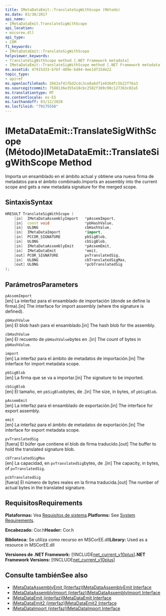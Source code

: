 ```yaml
---
title: IMetaDataEmit::TranslateSigWithScope (Método)
ms.date: 03/30/2017
api_name:
- IMetaDataEmit.TranslateSigWithScope
api_location:
- mscoree.dll
api_type:
- COM
f1_keywords:
- IMetaDataEmit::TranslateSigWithScope
helpviewer_keywords:
- TranslateSigWithScope method [.NET Framework metadata]
- IMetaDataEmit::TranslateSigWithScope method [.NET Framework metadata]
ms.assetid: 47915d33-b7bf-409e-b484-4ee1df15de22
topic_type:
- apiref
ms.openlocfilehash: 2662af41fbd2cdc3ce8a6df1e036dfc5b22ff6a3
ms.sourcegitcommit: 7588136e355e10cbc2582f389c90c127363c02a5
ms.translationtype: MT
ms.contentlocale: es-ES
ms.lasthandoff: 03/12/2020
ms.locfileid: "79175556"
---
```

# <a name="imetadataemittranslatesigwithscope-method"></a><span data-ttu-id="c69d1-102">IMetaDataEmit::TranslateSigWithScope (Método)</span><span class="sxs-lookup"><span data-stu-id="c69d1-102">IMetaDataEmit::TranslateSigWithScope Method</span></span>
<span data-ttu-id="c69d1-103">Importa un ensamblado en el ámbito actual y obtiene una nueva firma de metadatos para el ámbito combinado.</span><span class="sxs-lookup"><span data-stu-id="c69d1-103">Imports an assembly into the current scope and gets a new metadata signature for the merged scope.</span></span>  
  
## <a name="syntax"></a><span data-ttu-id="c69d1-104">Sintaxis</span><span class="sxs-lookup"><span data-stu-id="c69d1-104">Syntax</span></span>  
  
```cpp  
HRESULT TranslateSigWithScope (
    [in]  IMetaDataAssemblyImport   *pAssemImport,
    [in]  const void                *pbHashValue,
    [in]  ULONG                     cbHashValue,
    [in]  IMetaDataImport           *import,
    [in]  PCCOR_SIGNATURE           pbSigBlob,
    [in]  ULONG                     cbSigBlob,  
    [in]  IMetaDataAssemblyEmit     *pAssemEmit,
    [in]  IMetaDataEmit             *emit,
    [out] PCOR_SIGNATURE            pvTranslatedSig,
    [in]  ULONG                     cbTranslatedSigMax,
    [out] ULONG                     *pcbTranslatedSig
);  
```  
  
## <a name="parameters"></a><span data-ttu-id="c69d1-105">Parámetros</span><span class="sxs-lookup"><span data-stu-id="c69d1-105">Parameters</span></span>  
 `pAssemImport`  
 <span data-ttu-id="c69d1-106">[en] La interfaz para el ensamblado de importación (donde se define la firma).</span><span class="sxs-lookup"><span data-stu-id="c69d1-106">[in] The interface for import assembly (where the signature is defined).</span></span>  
  
 `pbHashValue`  
 <span data-ttu-id="c69d1-107">[en] El blob hash para el ensamblado.</span><span class="sxs-lookup"><span data-stu-id="c69d1-107">[in] The hash blob for the assembly.</span></span>  
  
 `cbHashValue`  
 <span data-ttu-id="c69d1-108">[en] El recuento de `pbHashValue`bytes en .</span><span class="sxs-lookup"><span data-stu-id="c69d1-108">[in] The count of bytes in `pbHashValue`.</span></span>  
  
 `import`  
 <span data-ttu-id="c69d1-109">[en] La interfaz para el ámbito de metadatos de importación.</span><span class="sxs-lookup"><span data-stu-id="c69d1-109">[in] The interface for import metadata scope.</span></span>  
  
 `pbSigBlob`  
 <span data-ttu-id="c69d1-110">[en] La firma que se va a importar.</span><span class="sxs-lookup"><span data-stu-id="c69d1-110">[in] The signature to be imported.</span></span>  
  
 `cbSigBlob`  
 <span data-ttu-id="c69d1-111">[en] El tamaño, en `pbSigBlob`bytes, de .</span><span class="sxs-lookup"><span data-stu-id="c69d1-111">[in] The size, in bytes, of `pbSigBlob`.</span></span>  
  
 `pAssemEmit`  
 <span data-ttu-id="c69d1-112">[en] La interfaz para el ensamblado de exportación.</span><span class="sxs-lookup"><span data-stu-id="c69d1-112">[in] The interface for export assembly.</span></span>  
  
 `emit`  
 <span data-ttu-id="c69d1-113">[en] La interfaz para el ámbito de metadatos de exportación.</span><span class="sxs-lookup"><span data-stu-id="c69d1-113">[in] The interface for export metadata scope.</span></span>  
  
 `pvTranslatedSig`  
 <span data-ttu-id="c69d1-114">[fuera] El búfer que contiene el blob de firma traducido.</span><span class="sxs-lookup"><span data-stu-id="c69d1-114">[out] The buffer to hold the translated signature blob.</span></span>  
  
 `cbTranslatedSigMax`  
 <span data-ttu-id="c69d1-115">[en] La capacidad, en `pvTranslatedSig`bytes, de .</span><span class="sxs-lookup"><span data-stu-id="c69d1-115">[in] The capacity, in bytes, of `pvTranslatedSig`.</span></span>  
  
 `pcbTranslatedSig`  
 <span data-ttu-id="c69d1-116">[fuera] El número de bytes reales en la firma traducida.</span><span class="sxs-lookup"><span data-stu-id="c69d1-116">[out] The number of actual bytes in the translated signature.</span></span>  
  
## <a name="requirements"></a><span data-ttu-id="c69d1-117">Requisitos</span><span class="sxs-lookup"><span data-stu-id="c69d1-117">Requirements</span></span>  
 <span data-ttu-id="c69d1-118">**Plataformas:** Vea [Requisitos de sistema](../../../../docs/framework/get-started/system-requirements.md).</span><span class="sxs-lookup"><span data-stu-id="c69d1-118">**Platforms:** See [System Requirements](../../../../docs/framework/get-started/system-requirements.md).</span></span>  
  
 <span data-ttu-id="c69d1-119">**Encabezado:** Cor.h</span><span class="sxs-lookup"><span data-stu-id="c69d1-119">**Header:** Cor.h</span></span>  
  
 <span data-ttu-id="c69d1-120">**Biblioteca:** Se utiliza como recurso en MSCorEE.dll</span><span class="sxs-lookup"><span data-stu-id="c69d1-120">**Library:** Used as a resource in MSCorEE.dll</span></span>  
  
 <span data-ttu-id="c69d1-121">**Versiones de .NET Framework:** [!INCLUDE[net_current_v10plus](../../../../includes/net-current-v10plus-md.md)]</span><span class="sxs-lookup"><span data-stu-id="c69d1-121">**.NET Framework Versions:** [!INCLUDE[net_current_v10plus](../../../../includes/net-current-v10plus-md.md)]</span></span>  
  
## <a name="see-also"></a><span data-ttu-id="c69d1-122">Consulte también</span><span class="sxs-lookup"><span data-stu-id="c69d1-122">See also</span></span>

- [<span data-ttu-id="c69d1-123">IMetaDataAssemblyEmit (Interfaz)</span><span class="sxs-lookup"><span data-stu-id="c69d1-123">IMetaDataAssemblyEmit Interface</span></span>](../../../../docs/framework/unmanaged-api/metadata/imetadataassemblyemit-interface.md)
- [<span data-ttu-id="c69d1-124">IMetaDataAssemblyImport (interfaz)</span><span class="sxs-lookup"><span data-stu-id="c69d1-124">IMetaDataAssemblyImport Interface</span></span>](../../../../docs/framework/unmanaged-api/metadata/imetadataassemblyimport-interface.md)
- [<span data-ttu-id="c69d1-125">IMetaDataEmit (interfaz)</span><span class="sxs-lookup"><span data-stu-id="c69d1-125">IMetaDataEmit Interface</span></span>](../../../../docs/framework/unmanaged-api/metadata/imetadataemit-interface.md)
- [<span data-ttu-id="c69d1-126">IMetaDataEmit2 (interfaz)</span><span class="sxs-lookup"><span data-stu-id="c69d1-126">IMetaDataEmit2 Interface</span></span>](../../../../docs/framework/unmanaged-api/metadata/imetadataemit2-interface.md)
- [<span data-ttu-id="c69d1-127">IMetaDataImport (interfaz)</span><span class="sxs-lookup"><span data-stu-id="c69d1-127">IMetaDataImport Interface</span></span>](../../../../docs/framework/unmanaged-api/metadata/imetadataimport-interface.md)
